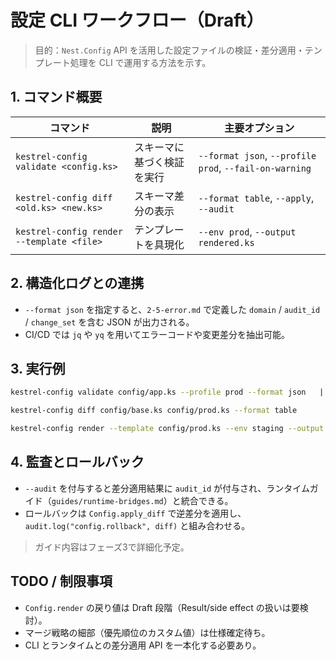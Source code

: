 # 設定 CLI ワークフロー（Draft）

> 目的：`Nest.Config` API を活用した設定ファイルの検証・差分適用・テンプレート処理を CLI で運用する方法を示す。

## 1. コマンド概要

| コマンド | 説明 | 主要オプション |
| --- | --- | --- |
| `kestrel-config validate <config.ks>` | スキーマに基づく検証を実行 | `--format json`, `--profile prod`, `--fail-on-warning` |
| `kestrel-config diff <old.ks> <new.ks>` | スキーマ差分の表示 | `--format table`, `--apply`, `--audit` |
| `kestrel-config render --template <file>` | テンプレートを具現化 | `--env prod`, `--output rendered.ks` |

## 2. 構造化ログとの連携

- `--format json` を指定すると、`2-5-error.md` で定義した `domain` / `audit_id` / `change_set` を含む JSON が出力される。
- CI/CD では `jq` や `yq` を用いてエラーコードや変更差分を抽出可能。

## 3. 実行例

```bash
kestrel-config validate config/app.ks --profile prod --format json   | jq '.diagnostics[] | {code, message, audit_id}'

kestrel-config diff config/base.ks config/prod.ks --format table

kestrel-config render --template config/prod.ks --env staging --output generated/staging.ks
```

## 4. 監査とロールバック

- `--audit` を付与すると差分適用結果に `audit_id` が付与され、ランタイムガイド（`guides/runtime-bridges.md`）と統合できる。
- ロールバックは `Config.apply_diff` で逆差分を適用し、`audit.log("config.rollback", diff)` と組み合わせる。

> ガイド内容はフェーズ3で詳細化予定。

## TODO / 制限事項

- `Config.render` の戻り値は Draft 段階（Result/side effect の扱いは要検討）。
- マージ戦略の細部（優先順位のカスタム値）は仕様確定待ち。
- CLI とランタイムとの差分適用 API を一本化する必要あり。
